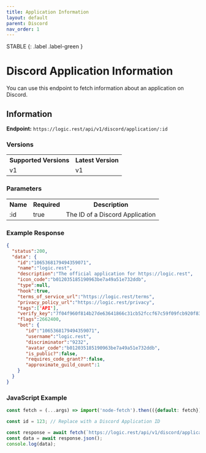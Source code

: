 ```yaml
---
title: Application Information
layout: default
parent: Discord
nav_order: 1
---
```

STABLE
{: .label .label-green }

# **Discord Application Information**
You can use this endpoint to fetch information about an application on Discord.

## Information
**Endpoint:** `https://logic.rest/api/v1/discord/application/:id`

### Versions 
<table>
  <tr>
    <th>Supported Versions</th>
    <th>Latest Version</th>
  </tr>
  <tr>
    <td>v1</td>
    <td>v1</td>
  </tr>
</table>

### Parameters 
<table>
  <tr>
    <th>Name</th>
    <th>Required</th>
    <th>Description</th>
  </tr>
  <tr>
    <td>:id</td>
    <td>true</td>
    <td>The ID of a Discord Application</td>
  </tr>
</table>

### Example Response
```json
{
  "status":200,
  "data": {
    "id":"1065368179494359071",
    "name":"logic.rest",
    "description":"The official application for https://logic.rest",
    "icon_code":"b012035185190963be7a49a51e732ddb",
    "type":null,
    "hook":true,
    "terms_of_service_url":"https://logic.rest/terms",
    "privacy_policy_url":"https://logic.rest/privacy",
    "tags":['API'],
    "verify_key":"7f04f960f814b27de63641866c31cb52fccf67c59f09fcb920f8345783a4b5ec",
    "flags":2662400,
    "bot": {
       "id":"1065368179494359071",
       "username":"logic.rest",
       "discriminator":"9232",
       "avatar_code":"b012035185190963be7a49a51e732ddb",
       "is_public?":false,
       "requires_code_grant?":false,
       "approximate_guild_count":1
    }
  }
}
```

### JavaScript Example
```javascript
const fetch = (...args) => import('node-fetch').then(({default: fetch}) => fetch(...args));

const id = 123; // Replace with a Discord Application ID

const response = await fetch(`https://logic.rest/api/v1/discord/application/${id}`);
const data = await response.json();
console.log(data);
```

